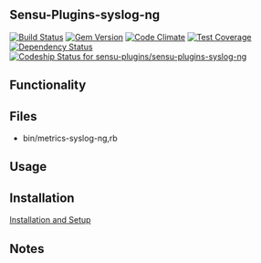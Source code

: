## Sensu-Plugins-syslog-ng

[ ![Build Status](https://travis-ci.org/sensu-plugins/sensu-plugins-syslog-ng.svg?branch=master)](https://travis-ci.org/sensu-plugins/sensu-plugins-syslog-ng)
[![Gem Version](https://badge.fury.io/rb/sensu-plugins-syslog-ng.svg)](http://badge.fury.io/rb/sensu-plugins-syslog-ng)
[![Code Climate](https://codeclimate.com/github/sensu-plugins/sensu-plugins-syslog-ng/badges/gpa.svg)](https://codeclimate.com/github/sensu-plugins/sensu-plugins-syslog-ng)
[![Test Coverage](https://codeclimate.com/github/sensu-plugins/sensu-plugins-syslog-ng/badges/coverage.svg)](https://codeclimate.com/github/sensu-plugins/sensu-plugins-syslog-ng)
[![Dependency Status](https://gemnasium.com/sensu-plugins/sensu-plugins-syslog-ng.svg)](https://gemnasium.com/sensu-plugins/sensu-plugins-syslog-ng)
[ ![Codeship Status for sensu-plugins/sensu-plugins-syslog-ng](https://codeship.com/projects/4aa67f10-e89f-0132-3bde-62885e5c211b/status?branch=master)](https://codeship.com/projects/82849)

## Functionality

## Files
 * bin/metrics-syslog-ng,rb

## Usage

## Installation

[Installation and Setup](https://github.com/sensu-plugins/documentation/blob/master/user_docs/installation_instructions.md)

## Notes
